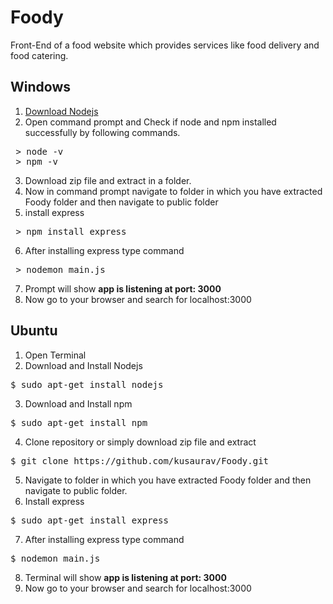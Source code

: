# Foody
Front-End of a food website which provides services like food delivery and food catering. 
## Windows 
1. [Download Nodejs](https://nodejs.org/en/download/)
2. Open command prompt and Check if node and npm installed successfully by following commands.
 <pre> > node -v 
 > npm -v </pre>
3. Download zip file and extract in a folder.
4. Now in command prompt navigate to folder in which you have extracted Foody folder and then navigate to public folder
5. install express 
 <pre> > npm install express </pre>
6. After installing express type command 
<pre> > nodemon main.js </pre>
7. Prompt will show **app is listening at port: 3000**
8. Now go to your browser and search for localhost:3000
 
## Ubuntu 
1. Open Terminal
2. Download and Install Nodejs 
<pre>$ sudo apt-get install nodejs </pre> 
3. Download and Install npm
<pre>$ sudo apt-get install npm </pre>  
4. Clone repository or simply download zip file and extract
<pre>$ git clone https://github.com/kusaurav/Foody.git</pre> 
5. Navigate to folder in which you have extracted Foody folder and then navigate to public folder.
6. Install express 
 <pre>$ sudo apt-get install express </pre> 
7. After installing express type command 
<pre>$ nodemon main.js </pre>
8. Terminal will show **app is listening at port: 3000**
9. Now go to your browser and search for localhost:3000

